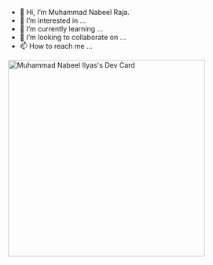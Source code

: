- 👋 Hi, I’m Muhammad Nabeel Raja.
- 👀 I’m interested in ...
- 🌱 I’m currently learning ...
- 💞️ I’m looking to collaborate on ...
- 📫 How to reach me ...

<a href="https://app.daily.dev/iamrajanabeel"><img src="https://api.daily.dev/devcards/e5bbf4cb0dc24a63a32041af1582719e.png?r=p1o" width="400" alt="Muhammad Nabeel Ilyas's Dev Card"/></a>

